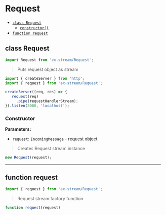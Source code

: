 # Request

- [`class Request`](#class-request)
  - [`constructor()`](#request-constructor-constructor)
- [`function request`](#function-request)

<a id="class-request"></a><h2>class Request</h2>
``` javascript
import Request from 'ex-stream/Request';
```
> Puts request object as stream



``` javascript
import { createServer } from 'http';
import { request } from 'ex-stream/Request';

createServer((req, res) => {
   request(req)
     .pipe(requestHandlerStream);
}).listen(3000, 'localhost');
```



<h3>Constructor</h3>
<a id="request-constructor-constructor"></a>


**Parameters:**

- `request`: `IncomingMessage` - request object



> Creates Request stream instance


``` javascript
new Request(request);
```


---

<a id="function-request"></a><h2>function request</h2>
``` javascript
import { request } from 'ex-stream/Request';
```
> Request stream factory function

``` javascript
function request(request)
```
